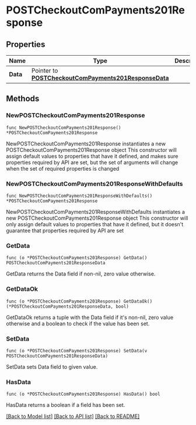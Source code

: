 # POSTCheckoutComPayments201Response

## Properties

Name | Type | Description | Notes
------------ | ------------- | ------------- | -------------
**Data** | Pointer to [**POSTCheckoutComPayments201ResponseData**](POSTCheckoutComPayments201ResponseData.md) |  | [optional] 

## Methods

### NewPOSTCheckoutComPayments201Response

`func NewPOSTCheckoutComPayments201Response() *POSTCheckoutComPayments201Response`

NewPOSTCheckoutComPayments201Response instantiates a new POSTCheckoutComPayments201Response object
This constructor will assign default values to properties that have it defined,
and makes sure properties required by API are set, but the set of arguments
will change when the set of required properties is changed

### NewPOSTCheckoutComPayments201ResponseWithDefaults

`func NewPOSTCheckoutComPayments201ResponseWithDefaults() *POSTCheckoutComPayments201Response`

NewPOSTCheckoutComPayments201ResponseWithDefaults instantiates a new POSTCheckoutComPayments201Response object
This constructor will only assign default values to properties that have it defined,
but it doesn't guarantee that properties required by API are set

### GetData

`func (o *POSTCheckoutComPayments201Response) GetData() POSTCheckoutComPayments201ResponseData`

GetData returns the Data field if non-nil, zero value otherwise.

### GetDataOk

`func (o *POSTCheckoutComPayments201Response) GetDataOk() (*POSTCheckoutComPayments201ResponseData, bool)`

GetDataOk returns a tuple with the Data field if it's non-nil, zero value otherwise
and a boolean to check if the value has been set.

### SetData

`func (o *POSTCheckoutComPayments201Response) SetData(v POSTCheckoutComPayments201ResponseData)`

SetData sets Data field to given value.

### HasData

`func (o *POSTCheckoutComPayments201Response) HasData() bool`

HasData returns a boolean if a field has been set.


[[Back to Model list]](../README.md#documentation-for-models) [[Back to API list]](../README.md#documentation-for-api-endpoints) [[Back to README]](../README.md)


